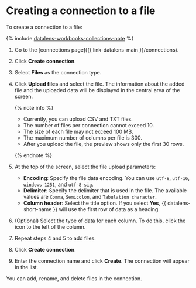 # Creating a connection to a file

To create a connection to a file:


{% include [datalens-workbooks-collections-note](../../../_includes/datalens/operations/datalens-workbooks-collections-note.md) %}




1. Go to the [connections page]({{ link-datalens-main }}/connections).


1. Click **Create connection**.



1. Select **Files** as the connection type.
1. Click **Upload files** and select the file. The information about the added file and the uploaded data will be displayed in the central area of the screen.

   {% note info %}

   * Currently, you can upload CSV and TXT files.
   * The number of files per connection cannot exceed 10. 
   * The size of each file may not exceed 100 MB.
   * The maximum number of columns per file is 300.
   * After you upload the file, the preview shows only the first 30 rows.

   {% endnote %}


1. At the top of the screen, select the file upload parameters:

   * **Encoding**: Specify the file data encoding. You can use `utf-8`, `utf-16`, `windows-1251`, and `utf-8-sig`.
   * **Delimiter**: Specify the delimiter that is used in the file. The available values are `Comma`, `Semicolon`, and `Tabulation character`.
   * **Column header**: Select the title option. If you select **Yes**, {{ datalens-short-name }} will use the first row of data as a heading.

1. (Optional) Select the type of data for each column. To do this, click the icon to the left of the column.


1. Repeat steps 4 and 5 to add files.
1. Click **Create connection**.
1. Enter the connection name and click **Create**. The connection will appear in the list.

You can add, rename, and delete files in the connection.
